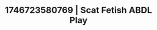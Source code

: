 ---
categories:
- AI-generated
- Erotic dream roleplay
- Erotic friction
- Hands-on body
- Ethical porn
- ASMR
- Cosplay
- Hands behind back
image: /assets/images/1746723580769.jpg
layout: post
seo:
  description: Featured content with artistic Scat Fetish, ABDL Play. HD images available.
  keywords: Scat Fetish, ABDL Play
  og_image: /assets/images/1746723580769.jpg
  schema_type: VisualArtwork
tags:
- '#1746723580769'
- ABDL Play
- Scat Fetish
title: 1746723580769 | Scat Fetish ABDL Play
---